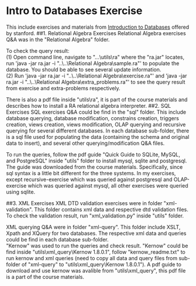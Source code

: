 # Intro to Databases Exercise
This include exercises and materials from [Introduction to Databases](https://lagunita.stanford.edu/courses/Engineering/db/2014_1/about) offered by stanford.
##1. Relational Algebra Exercises
Relational Algebra exercises Q&A was in the "Relational Algebra" folder.

To check the query result:  
(1) Open command line, navigate to "...\utils\ra" where the "ra.jar" locates, run 'java -jar ra.jar -i "..\\..\Relational Algebra\sample.ra"' to populate the database. You should be able to see several update information.     
(2) Run 'java -jar ra.jar -i "..\\..\Relational Algebra\exercise.ra"' and 'java -jar ra.jar -i "..\\..\Relational Algebra\extra_problems.ra"' to see the query result from exercise and extra-problems respectively.

There is also a pdf file inside "utils\ra", it is part of the course materials and describes how to install a RA relational algebra interpreter.
##2. SQL Exercises
SQL exercises Q&A could be find in the "sql" folder. This include database querying, database modification, constrains creation, triggers creation, views creation, views modification, OLAP querying and recursive querying for several different databases. In each database sub-folder, there is a sql file used for populating the data (containing the schema and original data to insert), and several other querying/modification Q&A files.

To run the queries, follow the pdf guide "Quick Guide to SQLite, MySQL, and PostgreSQL" inside "utils" folder to install mysql, sqlite and postgresql. The guide was downloaded from the course materials. Specifically, since sql syntax is a little bit different for the three systems. In my exercises, except recursive-exercise which was queried against postgresql and OLAP-exercise which was queried against mysql, all other exercises were queried using sqlite.

##3. XML Exercises
XML DTD validation exercises were in folder "xml-validation". This folder contains xml data and respective dtd validation files.    
To check the validation result, run "xml_validation.py" inside "utils" folder.

XML querying Q&A were in folder "xml-query". This folder include XSLT, Xpath and XQuery for two databases. The respective xml data and queries could be find in each database sub-folder.   
"Kernow" was used to run the queries and check result. "Kernow" could be find inside "utils\xml_query\Kernow 1.8.0.1", follow "kernow_readme.txt" to run kernow and xml queries (need to copy all data and query files from sub-folder of "xml-query" to "utils\xml_query\Kernow 1.8.0.1"). A pdf guide to download and use kernow was avalible from "utils\xml_query", this pdf file is a part of the course materials.


